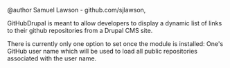 @author Samuel Lawson - github.com/sjlawson, 

GitHubDrupal is meant to allow developers to display a dynamic list of links to their github repositories from a Drupal CMS site. 

There is currently only one option to set once the module is installed: One's GitHub user name which will be used to load all public repositories associated with the user name. 
